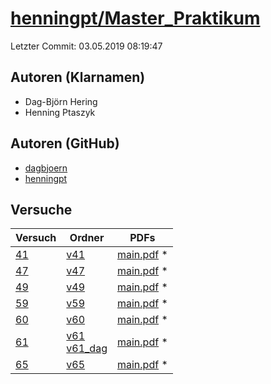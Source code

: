 # [henningpt/Master_Praktikum](https://github.com/henningpt/Master_Praktikum)

Letzter Commit: 03.05.2019 08:19:47

## Autoren (Klarnamen)
- Dag-Björn Hering
- Henning Ptaszyk

## Autoren (GitHub)
- [dagbjoern](https://github.com/dagbjoern)
- [henningpt](https://github.com/henningpt)

## Versuche

|       Versuch        |                                                                       Ordner                                                                        |                                                                              PDFs                                                                              |
|----------------------|-----------------------------------------------------------------------------------------------------------------------------------------------------|----------------------------------------------------------------------------------------------------------------------------------------------------------------|
|[41](../../versuch/41)|[v41](https://github.com/henningpt/Master_Praktikum/tree/master/v41)                                                                                 |[main.pdf](https://docs.google.com/viewer?url=https://raw.githubusercontent.com/NicoWeio/awesome-ap-pdfs/main/henningpt%E2%88%95Master_Praktikum/41/main.pdf) \*|
|[47](../../versuch/47)|[v47](https://github.com/henningpt/Master_Praktikum/tree/master/v47)                                                                                 |[main.pdf](https://docs.google.com/viewer?url=https://raw.githubusercontent.com/NicoWeio/awesome-ap-pdfs/main/henningpt%E2%88%95Master_Praktikum/47/main.pdf) \*|
|[49](../../versuch/49)|[v49](https://github.com/henningpt/Master_Praktikum/tree/master/v49)                                                                                 |[main.pdf](https://docs.google.com/viewer?url=https://raw.githubusercontent.com/NicoWeio/awesome-ap-pdfs/main/henningpt%E2%88%95Master_Praktikum/49/main.pdf) \*|
|[59](../../versuch/59)|[v59](https://github.com/henningpt/Master_Praktikum/tree/master/v59)                                                                                 |[main.pdf](https://docs.google.com/viewer?url=https://raw.githubusercontent.com/NicoWeio/awesome-ap-pdfs/main/henningpt%E2%88%95Master_Praktikum/59/main.pdf) \*|
|[60](../../versuch/60)|[v60](https://github.com/henningpt/Master_Praktikum/tree/master/v60)                                                                                 |[main.pdf](https://docs.google.com/viewer?url=https://raw.githubusercontent.com/NicoWeio/awesome-ap-pdfs/main/henningpt%E2%88%95Master_Praktikum/60/main.pdf) \*|
|[61](../../versuch/61)|[v61](https://github.com/henningpt/Master_Praktikum/tree/master/v61)<br/>[v61_dag](https://github.com/henningpt/Master_Praktikum/tree/master/v61_dag)|[main.pdf](https://docs.google.com/viewer?url=https://raw.githubusercontent.com/NicoWeio/awesome-ap-pdfs/main/henningpt%E2%88%95Master_Praktikum/61/main.pdf) \*|
|[65](../../versuch/65)|[v65](https://github.com/henningpt/Master_Praktikum/tree/master/v65)                                                                                 |[main.pdf](https://docs.google.com/viewer?url=https://raw.githubusercontent.com/NicoWeio/awesome-ap-pdfs/main/henningpt%E2%88%95Master_Praktikum/65/main.pdf) \*|
